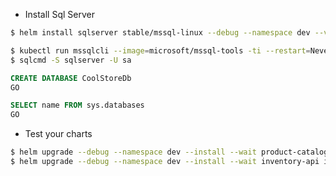 - Install Sql Server
```bash
$ helm install sqlserver stable/mssql-linux --debug --namespace dev --values sqlserver/values.dev.yaml
```

```bash
$ kubectl run mssqlcli --image=microsoft/mssql-tools -ti --restart=Never --rm=true -- /bin/bash
$ sqlcmd -S sqlserver -U sa
```

```sql
CREATE DATABASE CoolStoreDb
GO

SELECT name FROM sys.databases
GO
```

- Test your charts
```bash
$ helm upgrade --debug --namespace dev --install --wait product-catalog-api product-catalog-api --dry-run
$ helm upgrade --debug --namespace dev --install --wait inventory-api inventory-api --dry-run
```
